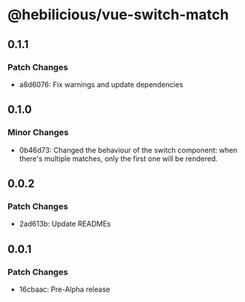 # @hebilicious/vue-switch-match

## 0.1.1

### Patch Changes

- a8d6076: Fix warnings and update dependencies

## 0.1.0

### Minor Changes

- 0b46d73: Changed the behaviour of the switch component: when there's multiple matches, only the first one will be rendered.

## 0.0.2

### Patch Changes

- 2ad613b: Update READMEs

## 0.0.1

### Patch Changes

- 16cbaac: Pre-Alpha release
